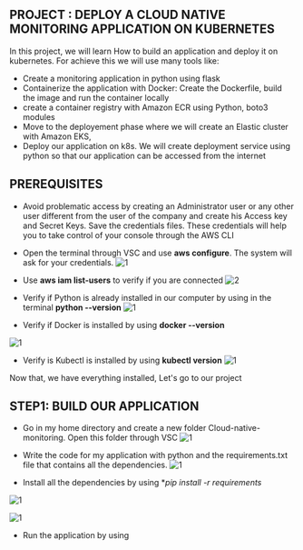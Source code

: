 ## PROJECT : DEPLOY A CLOUD NATIVE MONITORING APPLICATION ON KUBERNETES

In this project, we will learn How to build an application and deploy it on kubernetes. For achieve this we will use many tools like:
- Create a monitoring application in python using flask
- Containerize the application with Docker: Create the Dockerfile, build the image and run the container locally
- create a container registry with Amazon ECR using Python, boto3 modules
- Move to the deployement phase where we will create an Elastic cluster with Amazon EKS,
- Deploy our application on k8s. We will create deployment service using python so that our application can be accessed from the internet


## PREREQUISITES

- Avoid problematic access by creating an Administrator user or any other user different from the user of the company and create his Access key and Secret Keys. Save the credentials files.
These credentials will help you to take control of your console through the AWS CLI

- Open the terminal through VSC and use **aws configure**. The system will ask for your credentials.
![1](https://user-images.githubusercontent.com/102819001/234981183-b69bdb44-0ebf-4d82-a584-8957041627ca.png)

- Use **aws iam list-users** to verify if you are connected 
![2](https://user-images.githubusercontent.com/102819001/234981215-5f2f5784-bc67-4cc7-89e9-b59d21d0a32b.png)

- Verify if Python is already installed in our computer by using in the terminal **python --version**
![1](https://user-images.githubusercontent.com/102819001/234983723-5b8c6bba-6f80-46ec-81b5-f9ac6182a9e4.png)

- Verify if Docker is installed by using **docker --version**

![1](https://user-images.githubusercontent.com/102819001/234984041-7650f9a1-a7b3-4828-83e7-da10c91eef78.png)
 
- Verify is Kubectl is installed by using **kubectl version**
![1](https://user-images.githubusercontent.com/102819001/234985996-79da255a-caaf-4534-a3ee-48f0f2dd0756.png)
 
 Now that, we have everything installed, Let's go to our project
 
 ## STEP1: BUILD OUR APPLICATION
- Go in my home directory and create a new folder Cloud-native-monitoring. Open this folder through VSC
![1](https://user-images.githubusercontent.com/102819001/235011552-92d0789b-62a9-4353-966b-f6e41739b37d.png)

 - Write the code for my application with python and the requirements.txt file that contains all the dependencies. 
  ![1](https://user-images.githubusercontent.com/102819001/234998206-8fb35304-b5f7-48a2-924a-768632628914.png)

- Install all the dependencies by using **pip install -r requirements*

![1](https://user-images.githubusercontent.com/102819001/235011978-bb483e99-e202-451d-80d5-d4d5dae5848f.png)

![1](https://user-images.githubusercontent.com/102819001/235012129-2eca8ff1-4325-4df7-b060-344aa88b2905.png)


- Run the application by using 
